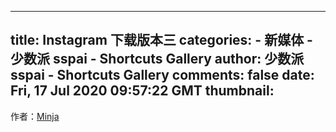 
---
title: Instagram 下载版本三
categories: 
    - 新媒体
    - 少数派 sspai - Shortcuts Gallery
author: 少数派 sspai - Shortcuts Gallery
comments: false
date: Fri, 17 Jul 2020 09:57:22 GMT
thumbnail: 
---

<div>   
作者：<a href="https://twitter.com/Minja_Rin">Minja</a><br>  
</div>
            